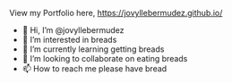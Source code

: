  View my Portfolio here, https://jovyllebermudez.github.io/

- 👋 Hi, I’m @jovyllebermudez
- 👀 I’m interested in breads
- 🌱 I’m currently learning getting breads
- 💞️ I’m looking to collaborate on eating breads
- 📫 How to reach me please have bread

<!---
jovyllebermudez/jovyllebermudez is a ✨ special ✨ repository because its `README.md` (this file) appears on your GitHub profile.
You can click the Preview link to take a look at your changes.
--->
